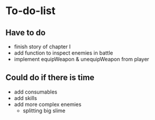 # To-do-list
## Have to do
- finish story of chapter I
- add function to inspect enemies in battle
- implement equipWeapon & unequipWeapon from player

## Could do if there is time
- add consumables
- add skills
- add more complex enemies
  - splitting big slime  
